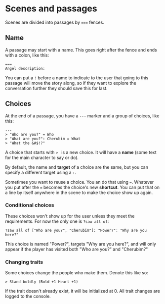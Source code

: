 # Scenes and passages

Scenes are divided into passages by `===` fences.

## Name

A passage may start with a name. This goes right after the fence and ends with a colon, like this:

```
===
Angel description:
```

You can put a `!` before a name to indicate to the user that going to this passage will move the story along, so if they want to explore the conversation further they should save this for last.

## Choices

At the end of a passage, you have a `---` marker and a group of choices, like this:

```
---
> "Who are you?" = Who
> "What are you?": Cherubim = What
> "What the &#$!?"
```

A choice that starts with `> ` is a new choice. It will have a **name** (some text for the main character to say or do).

By default, the name and **target** of a choice are the same, but you can specify a different target using a `:`.

Sometimes you want to reuse a choice. You an do that using `=`. Whatever you put after the `=` becomes the choice's new **shortcut**. You can put that on a line by itself anywhere in the scene to make the choice show up again.

### Conditional choices

These choices won't show up for the user unless they meet the requirements. For now the only one is `?saw all of`:

```
?saw all of ["Who are you?", "Cherubim"]: "Power?": "Why are you here?"
```

This choice is named "Power?", targets "Why are you here?", and will only appear if the player has visited both "Who are you?" and "Cherubim?"

### Changing traits

Some choices change the people who make them. Denote this like so:

```
> Stand boldly (Bold +1 Heart +1)
```

If the trait doesn't already exist, it will be initialized at 0. All trait changes are logged to the console.
